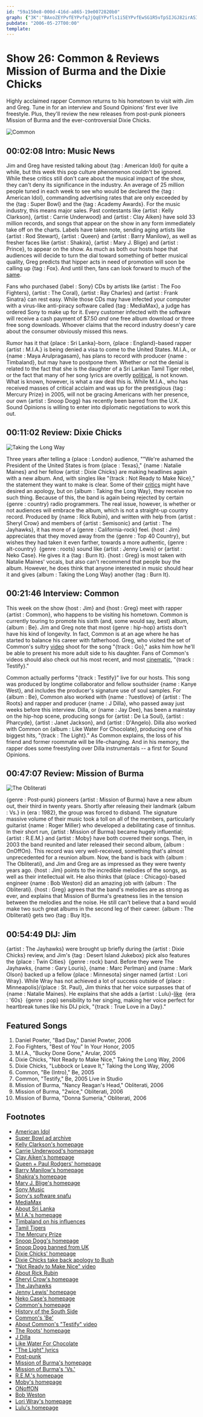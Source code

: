 ```yaml
---
id: "59a150e8-000d-416d-a865-19e0072820b0"
graph: {"3K":"BAxoZEYPvfEYPvfqJjQqEYPvfls1i5EYPvfEwSG1R5vTpSIJGJ82irASIJGJSIJGJoJrjhBLUeySIJGJ7wXoKSIJGJnjZ6us7l744sWAHnjZ6unjZ6uweioW52Z2InjZ6uINSXOnjZ6u","IE":"hk40IkxL5zKNNdVhk40IBKtdGhk40IPMyaVhk40IBKtdGPMyaV0ZKWnBKtdGBKtdGgMit6X6cfdgMit6JFDELaOUeiaOUeiqoBuxBHm1GgMit6","10A":"","26J":"0eX1O6hKYs0eX1OBKs3v0eX1Oe3XKU97qipe3XKUe0W0je3XKU97qipX6cfdMOJ5ze0W0j97qipBHm1G","2JD":"1fY3tUPzSr1fY3tBMlTx1fY3tkjZaH1fY3tjp1rv1fY3tBKhTWQg02DUPzSrONnSZUPzSr5phrUUPzSrUPzSrkO7lOQg02Djp1rvQg02DkjZaHBKhTWQg02DONnSZQg02DONnSZkO7lO5phrUONnSZ5phrUQg02DQg02DkO7lOKtAfVQg02D9MGtliWLeL"}
pubdate: "2006-05-27T00:00"
template: 
---
```






# Show 26: Common & Reviews Mission of Burma and the Dixie Chicks

Highly acclaimed rapper Common returns to his hometown to visit with Jim and Greg. Tune in for an interview and Sound Opinions' first ever live freestyle. Plus, they'll review the new releases from post-punk pioneers Mission of Burma and the ever-controversial Dixie Chicks.

![Common](https://static.soundopinions.org/images/2006/common.jpg)



## 00:02:08 Intro: Music News

Jim and Greg have resisted talking about {tag : American Idol} for quite a while, but this week this pop culture phenomenon couldn't be ignored. While these critics still don't care about the musical impact of the show, they can't deny its significance in the industry. An average of 25 million people tuned in each week to see who would be declared the {tag : American Idol}, commanding advertising rates that are only exceeded by the {tag : Super Bowl} and the {tag : Academy Awards}. For the music industry, this means major sales. Past contestants like {artist : Kelly Clarkson}, {artist : Carrie Underwood} and {artist : Clay Aiken} have sold 33 million records, and songs that appear on the show in any form immediately take off on the charts. Labels have taken note, sending aging artists like {artist : Rod Stewart}, {artist : Queen} and {artist : Barry Manilow}, as well as fresher faces like {artist : Shakira}, {artist : Mary J. Blige} and {artist : Prince}, to appear on the show. As much as both our hosts hope that audiences will decide to turn the dial toward something of better musical quality, Greg predicts that hipper acts in need of promotion will soon be calling up {tag : Fox}. And until then, fans can look forward to much of the [same](http://www.williamhung.net/).

Fans who purchased {label : Sony} CDs by artists like {artist : The Foo Fighters}, {artist : The Coral}, {artist : Ray Charles} and {artist : Frank Sinatra} can rest easy. While those CDs may have infected your computer with a virus-like anti-piracy software called {tag : MediaMax}, a judge has ordered Sony to make up for it. Every customer infected with the software will receive a cash payment of $7.50 *and* one free album download or three free song downloads. Whoever claims that the record industry doesn'y care about the consumer obviously missed this news.

Rumor has it that {place : Sri Lanka}-born, {place : England}-based rapper {artist : M.I.A.} is being denied a visa to come to the United States. M.I.A., or {name : Maya Arulpragasam}, has plans to record with producer {name : Timbaland}, but may have to postpone them. Whether or not the denial is related to the fact that she is the daughter of a Sri Lankan Tamil Tiger rebel, or the fact that many of her song lyrics are overtly [political](http://www.lyricsmania.com/pull_up_the_people_lyrics_mia.html), is not known. What is known, however, is what a raw deal this is. While M.I.A., who has received masses of critical acclaim and was up for the prestigious {tag : Mercury Prize} in 2005, will not be gracing Americans with her presence, our own {artist : Snoop Dogg} has recently been barred from the U.K. Sound Opinions is willing to enter into diplomatic negotiations to work this out.



## 00:11:02 Review: Dixie Chicks

![Taking the Long Way](https://static.soundopinions.org/assets/26/IE0.jpg)

Three years after telling a {place : London} audience, ""We're ashamed the President of the United States is from {place : Texas}," {name : Natalie Maines} and her fellow {artist : Dixie Chicks} are making headlines again with a new album. And, with singles like "{track : Not Ready to Make Nice}," the statement they want to make is clear. Some of their [critics](http://usatoday30.usatoday.com/news/opinion/editorials/2006-05-25-letters-dixiechicks_x.htm) might have desired an apology, but on {album : Taking the Long Way}, they receive no such thing. Because of this, the band is again being rejected by certain {genre : country} radio programmers. The real issue, however, is whether or not audiences will embrace the album, which is not a straight-up country record. Produced by {name : Rick Rubin}, and written with help from {artist : Sheryl Crow} and members of {artist : Semisonic} and {artist : The Jayhawks}, it has more of a {genre : California-rock} feel. {host : Jim} appreciates that they moved away from the {genre : Top 40 Country}, but wishes they had taken it even farther, towards a more authentic, {genre : alt-country}  {genre : roots} sound like {artist : Jenny Lewis} or {artist : Neko Case}. He gives it a {tag : Burn It}. {host : Greg} is most taken with Natalie Maines' vocals, but also can't recommend that people buy the album. However, he does think that anyone interested in music should hear it and gives {album : Taking the Long Way} another {tag : Burn It}.



## 00:21:46 Interview: Common

This week on the show {host : Jim} and {host : Greg} meet with rapper {artist : Common}, who happens to be visiting his hometown. Common is currently touring to promote his sixth (and, some would say, best) album, {album : Be}. Jim and Greg note that most {genre : hip-hop} artists don't have his kind of longevity. In fact, Common is at an age where he has started to balance his career with fatherhood. Greg, who visited the set of Common's sultry [video](https://www.youtube.com/watch?v=YCe1gC5VaW4&feature=kp) shoot for the song "{track : Go}," asks him how he'll be able to present his more adult side to his daughter. Fans of Common's videos should also check out his most recent, and most [cinematic](https://www.youtube.com/watch?v=CZRH68Ib1Ko), "{track : Testify}."

Common actually performs "{track : Testify}" live for our hosts. This song was produced by longtime collaborator and fellow southsider {name : Kanye West}, and includes the producer's signature use of soul samples. For {album : Be}, Common also worked with {name : ?uestlove} of {artist : The Roots} and rapper and producer {name : J Dilla}, who passed away just weeks before this interview. Dilla, or {name : Jay Dee}, has been a mainstay on the hip-hop scene, producing songs for {artist : De La Soul}, {artist : Pharcyde}, {artist : Janet Jackson}, and {artist : D'Angelo}. Dilla also worked with Common on {album : Like Water For Chocolate}, producing one of his biggest hits, "{track : The Light}." As Common explains, the loss of his friend and former roommate will be life-changing. And in his memory, the rapper does some freestyling over Dilla instrumentals -- a first for Sound Opinions.



## 00:47:07 Review: Mission of Burma

![The Obliterati](https://static.soundopinions.org/assets/26/26J0.jpg)

{genre : Post-punk} pioneers {artist : Mission of Burma} have a new album out, their third in twenty years. Shortly after releasing their landmark {album : Vs.} in {era : 1982}, the group was forced to disband. The signature massive volume of their music took a toll on all of the members, particularly guitarist {name : Roger Miller} who developed a debilitating case of tinnitus. In their short run, {artist : Mission of Burma} became hugely influential; {artist : R.E.M.} and {artist : Moby} have both covered their songs. Then, in 2003 the band reunited and later released their second album, {album : OnOffOn}. This record was very well-received, something that's almost unprecedented for a reunion album. Now, the band is back with {album : The Obliterati}, and Jim and Greg are as impressed as they were twenty years ago. {host : Jim} points to the incredible melodies of the songs, as well as their intellectual wit. He also thinks that {place : Chicago}-based engineer {name : Bob Weston} did an amazing job with {album : The Obliterati}. {host : Greg} agrees that the band's melodies are as strong as ever, and explains that Mission of Burma's greatness lies in the tension between the melodies and the noise. He still can't believe that a band would make two such great albums in the second leg of their career. {album : The Obliterati} gets two {tag : Buy It}s.



## 00:54:49 DIJ: Jim

{artist : The Jayhawks} were brought up briefly during the {artist : Dixie Chicks} review, and Jim's {tag : Desert Island Jukebox} pick also features the {place : Twin Cities}  {genre : rock} band. Before they were The Jayhawks, {name : Gary Louris}, {name : Marc Perlman} and {name : Mark Olson} backed up a fellow {place : Minnesota} singer named {artist : Lori Wray}. While Wray has not achieved a lot of success outside of {place : Minneapolis}/{place : St. Paul}, Jim thinks that her voice surpasses that of {name : Natalie Maines}. He explains that she adds a {artist : Lulu}-[like](http://www.lulu.co.uk/)  {era : '60s}  {genre : pop} sensibility to her singing, making her voice perfect for heartbreak tunes like his DIJ pick, "{track : True Love in a Day}."



## Featured Songs

1. Daniel Powter, "Bad Day," Daniel Powter, 2006
2. Foo Fighters, "Best of You" In Your Honor, 2005
3. M.I.A., "Bucky Done Gone," Arular, 2005
4. Dixie Chicks, "Not Ready to Make Nice," Taking the Long Way, 2006
5. Dixie Chicks, "Lubbock or Leave It," Taking the Long Way, 2006
6. Common, "Be (Intro)," Be, 2005
7. Common, "Testify," Be, 2005 Live in Studio
8. Mission of Burma, "Nancy Reagan's Head," Obliterati, 2006
9. Mission of Burma, "2wice," Obliterati, 2006
10. Mission of Burma, "Donna Sumeria," Obliterati, 2006



## Footnotes

- [American Idol](http://www.americanidol.com/)
- [Super Bowl ad archive](http://superbowl-ads.com/article_archive/)
- [Kelly Clarkson's homepage](http://www.kellyclarkson.com/)
- [Carrie Underwood's homepage](http://www.carrieunderwoodofficial.com/)
- [Clay Aiken's homepage](http://www.clayaiken.com/)
- [Queen + Paul Rodgers' homepage](http://www.queenpluspaulrodgers.com/)
- [Barry Manilow's homepage](http://www.barrynet.com/)
- [Shakira's homepage](http://www.shakira.com/)
- [Mary J. Blige's homepage](http://www.maryjblige.com/)
- [Sony Music](http://www.sonymusic.com/)
- [Sony's software snafu](http://archive.wired.com/science/discoveries/news/2005/11/69467)
- [MediaMax](http://mediamax.streamload.com/)
- [About Sri Lanka](http://news.bbc.co.uk/2/hi/south_asia/country_profiles/1168427.stm)
- [M.I.A.'s homepage](http://www.miauk.com/)
- [Timbaland on his influences](http://www.npr.org/templates/story/story.php?storyId=1964725)
- [Tamil Tigers](http://news.bbc.co.uk/2/hi/south_asia/526407.stm)
- [The Mercury Prize](https://www.mercuryprize.com/)
- [Snoop Dogg's homepage](http://www.snoopdogg.com/)
- [Snoop Dogg banned from UK](http://en.wikipedia.org/wiki/List_of_people_banned_from_entering_the_United_Kingdom#Individuals_previously_banned_or_refused_entry)
- [Dixie Chicks' homepage](http://www.dixiechicks.com/)
- [Dixie Chicks take back apology to Bush](http://www.time.com/time/archive/preview/0,10987,1196419,00.html)
- ["Not Ready to Make Nice" video](http://www.youtube.com/watch?v=fwc5YSAc-7g)
- [About Rick Rubin](http://www.mtv.com/bands/r/rubin_rick/news_feature_040503/)
- [Sheryl Crow's homepage](http://www.sherylcrow.com/)
- [The Jayhawks](http://www.allmusic.com/artist/the-jayhawks-mn0000089018)
- [Jenny Lewis' homepage](http://www.jennylewis.com/)
- [Neko Case's homepage](http://www.nekocase.com/)
- [Common's homepage](http://www.thinkcommon.com/)
- [History of the South Side](http://www.encyclopedia.chicagohistory.org/pages/1177.html)
- [Common's 'Be'](http://www.metacritic.com/music/artists/common/be?q=be)
- [About Common's "Testify" video](http://popwatch.ew.com/2005/10/13/order_in_the_co/)
- [The Roots' homepage](http://www.theroots.com/)
- [J Dilla](http://www.allmusic.com/artist/j-dilla-mn0000428126)
- [Like Water For Chocolate](http://www.amazon.com/gp/product/B00004S51H/102-8536233-5031327?v=glance&n=5174)
- ["The Light" lyrics](http://www.goldlyrics.com/song_lyrics/common/like_water_for_chocolate/the_light/)
- [Post-punk](http://en.wikipedia.org/wiki/Post-punk)
- [Mission of Burma's homepage](http://www.missionofburma.com/)
- [Mission of Burma's 'Vs.'](http://en.wikipedia.org/wiki/Vs._(Mission_of_Burma_album))
- [R.E.M.'s homepage](http://www.remhq.com/)
- [Moby's homepage](http://www.moby.com/)
- [ONoffON](http://www.metacritic.com/music/artists/missionofburma/onoffon?q=onoffon)
- [Bob Weston](http://www.allmusic.com/cg/amg.dll?p=amg&token=ADFEAEE47C19DC4FA87520D69D3D4DC7FA7FFB07D063FD831F29461BDFBA3C54DD5F26B904A595C8AEF87CAB7BAFFF28E85B0ED9CBEF5CFED5765D40&sql=11:8c1tk65xlkrw)
- [Lori Wray's homepage](http://loriwray.tripod.com/)
- [Lulu's homepage](http://www.lulu.co.uk/)